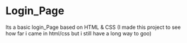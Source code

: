 # Login_Page
Its a basic login_Page based on HTML &amp; CSS (I made this project to see how far i came in html/css but i still have a long way to goo) 

